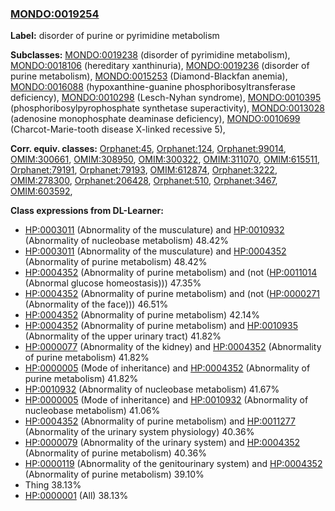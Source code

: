 
### [MONDO:0019254](http://purl.obolibrary.org/obo/MONDO_0019254)
**Label:** disorder of purine or pyrimidine metabolism

**Subclasses:** [MONDO:0019238](http://purl.obolibrary.org/obo/MONDO_0019238) (disorder of pyrimidine metabolism), [MONDO:0018106](http://purl.obolibrary.org/obo/MONDO_0018106) (hereditary xanthinuria), [MONDO:0019236](http://purl.obolibrary.org/obo/MONDO_0019236) (disorder of purine metabolism), [MONDO:0015253](http://purl.obolibrary.org/obo/MONDO_0015253) (Diamond-Blackfan anemia), [MONDO:0016088](http://purl.obolibrary.org/obo/MONDO_0016088) (hypoxanthine-guanine phosphoribosyltransferase deficiency), [MONDO:0010298](http://purl.obolibrary.org/obo/MONDO_0010298) (Lesch-Nyhan syndrome), [MONDO:0010395](http://purl.obolibrary.org/obo/MONDO_0010395) (phosphoribosylpyrophosphate synthetase superactivity), [MONDO:0013028](http://purl.obolibrary.org/obo/MONDO_0013028) (adenosine monophosphate deaminase deficiency), [MONDO:0010699](http://purl.obolibrary.org/obo/MONDO_0010699) (Charcot-Marie-tooth disease X-linked recessive 5), 

**Corr. equiv. classes:** [Orphanet:45](http://www.orpha.net/ORDO/Orphanet_45), [Orphanet:124](http://www.orpha.net/ORDO/Orphanet_124), [Orphanet:99014](http://www.orpha.net/ORDO/Orphanet_99014), [OMIM:300661](http://purl.obolibrary.org/obo/OMIM_300661), [OMIM:308950](http://purl.obolibrary.org/obo/OMIM_308950), [OMIM:300322](http://purl.obolibrary.org/obo/OMIM_300322), [OMIM:311070](http://purl.obolibrary.org/obo/OMIM_311070), [OMIM:615511](http://purl.obolibrary.org/obo/OMIM_615511), [Orphanet:79191](http://www.orpha.net/ORDO/Orphanet_79191), [Orphanet:79193](http://www.orpha.net/ORDO/Orphanet_79193), [OMIM:612874](http://purl.obolibrary.org/obo/OMIM_612874), [Orphanet:3222](http://www.orpha.net/ORDO/Orphanet_3222), [OMIM:278300](http://purl.obolibrary.org/obo/OMIM_278300), [Orphanet:206428](http://www.orpha.net/ORDO/Orphanet_206428), [Orphanet:510](http://www.orpha.net/ORDO/Orphanet_510), [Orphanet:3467](http://www.orpha.net/ORDO/Orphanet_3467), [OMIM:603592](http://purl.obolibrary.org/obo/OMIM_603592), 

**Class expressions from DL-Learner:**

- [HP:0003011](http://purl.obolibrary.org/obo/HP_0003011) (Abnormality of the musculature) and [HP:0010932](http://purl.obolibrary.org/obo/HP_0010932) (Abnormality of nucleobase metabolism) 48.42%
- [HP:0003011](http://purl.obolibrary.org/obo/HP_0003011) (Abnormality of the musculature) and [HP:0004352](http://purl.obolibrary.org/obo/HP_0004352) (Abnormality of purine metabolism) 48.42%
- [HP:0004352](http://purl.obolibrary.org/obo/HP_0004352) (Abnormality of purine metabolism) and (not ([HP:0011014](http://purl.obolibrary.org/obo/HP_0011014) (Abnormal glucose homeostasis))) 47.35%
- [HP:0004352](http://purl.obolibrary.org/obo/HP_0004352) (Abnormality of purine metabolism) and (not ([HP:0000271](http://purl.obolibrary.org/obo/HP_0000271) (Abnormality of the face))) 46.51%
- [HP:0004352](http://purl.obolibrary.org/obo/HP_0004352) (Abnormality of purine metabolism) 42.14%
- [HP:0004352](http://purl.obolibrary.org/obo/HP_0004352) (Abnormality of purine metabolism) and [HP:0010935](http://purl.obolibrary.org/obo/HP_0010935) (Abnormality of the upper urinary tract) 41.82%
- [HP:0000077](http://purl.obolibrary.org/obo/HP_0000077) (Abnormality of the kidney) and [HP:0004352](http://purl.obolibrary.org/obo/HP_0004352) (Abnormality of purine metabolism) 41.82%
- [HP:0000005](http://purl.obolibrary.org/obo/HP_0000005) (Mode of inheritance) and [HP:0004352](http://purl.obolibrary.org/obo/HP_0004352) (Abnormality of purine metabolism) 41.82%
- [HP:0010932](http://purl.obolibrary.org/obo/HP_0010932) (Abnormality of nucleobase metabolism) 41.67%
- [HP:0000005](http://purl.obolibrary.org/obo/HP_0000005) (Mode of inheritance) and [HP:0010932](http://purl.obolibrary.org/obo/HP_0010932) (Abnormality of nucleobase metabolism) 41.06%
- [HP:0004352](http://purl.obolibrary.org/obo/HP_0004352) (Abnormality of purine metabolism) and [HP:0011277](http://purl.obolibrary.org/obo/HP_0011277) (Abnormality of the urinary system physiology) 40.36%
- [HP:0000079](http://purl.obolibrary.org/obo/HP_0000079) (Abnormality of the urinary system) and [HP:0004352](http://purl.obolibrary.org/obo/HP_0004352) (Abnormality of purine metabolism) 40.36%
- [HP:0000119](http://purl.obolibrary.org/obo/HP_0000119) (Abnormality of the genitourinary system) and [HP:0004352](http://purl.obolibrary.org/obo/HP_0004352) (Abnormality of purine metabolism) 39.10%
- Thing 38.13%
- [HP:0000001](http://purl.obolibrary.org/obo/HP_0000001) (All) 38.13%


